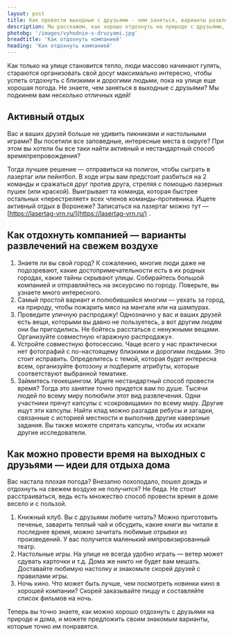```yaml
---
layout: post 
title: Как провести выходные с друзьями - чем заняться, варианты развлечений для компании| GR
description: Мы расскажем, как хорошо отдохнуть на природе с друзьями, какие бывают варианты развлечений для большой компании | GR
photobg: '/images/vyhodnie-s-druzyami.jpg'
breadtitle: 'Как отдохнуть компанией'
heading: 'Как отдохнуть компанией'
--- 
```


Как только на улице становится тепло, люди массово начинают гулять, стараются организовать свой досуг максимально интересно, чтобы успеть отдохнуть с близкими и дорогими людьми, пока на улице еще хорошая погода. Не знаете, чем заняться в выходные с друзьями? Мы подкинем вам несколько отличных идей!

## Активный отдых

Вас и ваших друзей больше не удивить пикниками и настольными играми? Вы посетили все заповедные, интересные места в округе? При этом вы хотели бы все таки найти активный и нестандартный способ времяпрепровождения?

Тогда лучшее решение — отправиться на полигон, чтобы сыграть в лазертаг или пейнтбол. В ходе игры вам предстоит разбиться на 2 команды и сражаться друг против друга, стреляя с помощью лазерных пушек (или краской). Выигрывает та команда, которая быстрее остальных «перестреляет» всех членов команды-противника. Ищете активный отдых в Воронеже? Записаться на лазертаг можно тут — [https://lasertag-vrn.ru/](https://lasertag-vrn.ru/) .

## Как отдохнуть компанией — варианты развлечений на свежем воздухе

1. Знаете ли вы свой город? К сожалению, многие люди даже не подозревают, какие достопримечательности есть в их родных городах, какие тайны скрывают улицы. Собирайтесь большой компанией и отправляйтесь на экскурсию по городу. Поверьте, вы узнаете много интересного.
2. Самый простой вариант и полюбившийся многим — уехать за город, на природу, чтобы пожарить мясо на мангале или на шампурах.
3. Проведите уличную распродажу! Однозначно у вас и ваших друзей есть вещи, которыми вы давно не пользуетесь, а вот другим людям они бы пригодились. Не бойтесь расстаться с ненужными вещами. Организуйте совместную «гаражную распродажу».
4. Устройте совместную фотосессию. Чаще всего у нас практически нет фотографий с по-настоящему близкими и дорогими людьми. Это стоит исправить. Определитесь с темой, которая будет интересна всем, организуйте фотозону и подберите атрибуты, которые соответствуют выбранной тематике.
5. Займитесь геокешингом. Ищете нестандартный способ провести время? Тогда это занятие точно придется вам по душе. Тысячи людей по всему миру полюбили этот вид развлечения. Одни участники прячут капсулы с «сокровищами» по всему миру. Другие ищут эти капсулы. Найти клад можно разгадав ребусы и загадки, связанные с историей местности и выполнив другие каверзные задания. Вы также можете спрятать капсулы, чтобы их искали другие исследователи.

## Как можно провести время на выходных с друзьями — идеи для отдыха дома

Вас настала плохая погода? Внезапно похолодало, пошел дождь и отдохнуть на свежем воздухе не получится? Не беда. Не стоит расстраиваться, ведь есть множество способ провести время в доме весело и с пользой.

1. Книжный клуб. Вы с друзьями любите читать? Можно приготовить печенье, заварить теплый чай и обсудить, какие книги вы читали в последнее время, можно зачитать любимые отрывки из произведений. У вас получится маленький импровизированный театр.
2. Настольные игры. На улице не всегда удобно играть — ветер может сдувать карточки и т.д. Дома же никто не будет вам мешать. Доставайте любимую настолку и знакомьте скорей друзей с правилами игры.
3. Ночь кино. Что может быть лучше, чем посмотреть новинки кино в хорошей компании? Скорей заказывайте пиццу и составляйте список фильмов на ночь.

Теперь вы точно знаете, как можно хорошо отдохнуть с друзьями на природе и дома, и можете предложить своим знакомым варианты, которые точно им понравятся.

